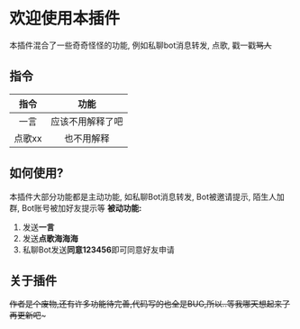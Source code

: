 # 欢迎使用本插件
本插件混合了一些奇奇怪怪的功能, 例如私聊bot消息转发, 点歌, 戳一戳~~骂人~~
## 指令
|指令|功能|
|:---:|:---:|
|一言|应该不用解释了吧|
|点歌xx|也不用解释|
## 如何使用?
本插件大部分功能都是主动功能, 如私聊Bot消息转发, Bot被邀请提示, 陌生人加群, Bot账号被加好友提示等
**被动功能:**
1. 发送**一言**
2. 发送**点歌海海海**
3. 私聊Bot发送**同意123456**即可同意好友申请
## 关于插件
~~作者是个废物,还有许多功能待完善,代码写的也全是BUG,所以..等我哪天想起来了再更新吧~~~
